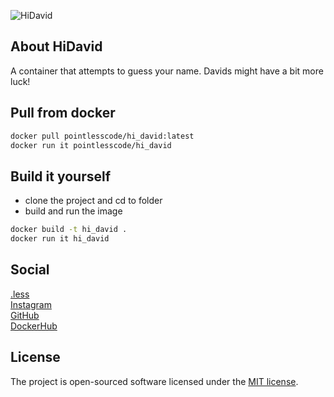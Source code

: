 ![HiDavid](https://github.com/pointless-code/hi-david/assets/18129171/6d16b2f3-4ec2-47a7-8c26-9dfecbdd753b)

## About HiDavid

A container that attempts to guess your name. Davids might have a bit more luck!

## Pull from docker

```bash
docker pull pointlesscode/hi_david:latest
docker run it pointlesscode/hi_david
```

## Build it yourself
- clone the project and cd to folder
- build and run the image
```bash
docker build -t hi_david .
docker run it hi_david 
```

## Social

<a href="https://pointlesscode.dev/">.less</a><br>
<a href="https://www.instagram.com/pointlesscode/">Instagram</a><br>
<a href="https://github.com/pointless-code">GitHub</a><br>
<a href="https://hub.docker.com/u/pointlesscode">DockerHub</a>

## License

The project is open-sourced software licensed under the [MIT license](https://opensource.org/licenses/MIT).
